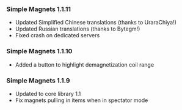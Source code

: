 ### Simple Magnets 1.1.11
- Updated Simplified Chinese translations (thanks to UraraChiya!)
- Updated Russian translations (thanks to Bytegm!)
- Fixed crash on dedicated servers

### Simple Magnets 1.1.10
- Added a button to highlight demagnetization coil range

### Simple Magnets 1.1.9
- Updated to core library 1.1
- Fix magnets pulling in items when in spectator mode
